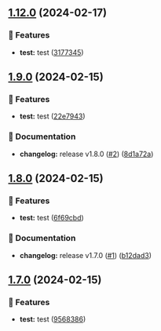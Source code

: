 ## [1.12.0](https://github.com/Djaytan/semantic-release-experimentations/compare/v1.11.0...v1.12.0) (2024-02-17)


### 🌟 Features

* **test:** test ([3177345](https://github.com/Djaytan/semantic-release-experimentations/commit/3177345f738a91c73f8339fa41a26a31181ceb4e))

## [1.9.0](https://github.com/Djaytan/semantic-release-experimentations/compare/v1.8.0...v1.9.0) (2024-02-15)


### 🌟 Features

* **test:** test ([22e7943](https://github.com/Djaytan/semantic-release-experimentations/commit/22e79433f77b7aa7e813567b9704ccba6a906db7))


### 📖 Documentation

* **changelog:** release v1.8.0 ([#2](https://github.com/Djaytan/semantic-release-experimentations/issues/2)) ([8d1a72a](https://github.com/Djaytan/semantic-release-experimentations/commit/8d1a72a44bcc3bbb96629b4f8d88075c165e6802))

## [1.8.0](https://github.com/Djaytan/semantic-release-experimentations/compare/v1.7.0...v1.8.0) (2024-02-15)


### 🌟 Features

* **test:** test ([6f69cbd](https://github.com/Djaytan/semantic-release-experimentations/commit/6f69cbd36a12baaba007a8beccf9859c0a1814ba))


### 📖 Documentation

* **changelog:** release v1.7.0 ([#1](https://github.com/Djaytan/semantic-release-experimentations/issues/1)) ([b12dad3](https://github.com/Djaytan/semantic-release-experimentations/commit/b12dad372de753dbb12eb6b0974e1671b178ebe1))

## [1.7.0](https://github.com/Djaytan/test-semantic-release/compare/v1.6.0...v1.7.0) (2024-02-15)


### 🌟 Features

* **test:** test ([9568386](https://github.com/Djaytan/test-semantic-release/commit/95683861d2320332ee78d552f2acf9e28f99e430))
